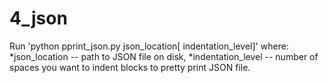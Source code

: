 # 4_json

Run 'python pprint_json.py json_location[ indentation_level]' where: 
*json_location -- path to JSON file on disk,
*indentation_level -- number of spaces you want to indent blocks
to pretty print JSON file.
